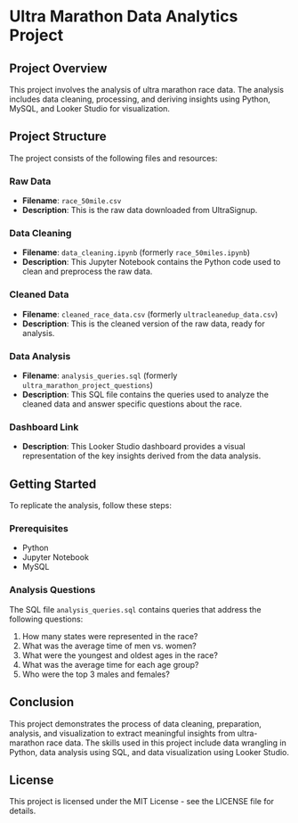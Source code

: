 # Ultra Marathon Data Analytics Project

## Project Overview

This project involves the analysis of ultra marathon race data. The analysis includes data cleaning, processing, and deriving insights using Python, MySQL, and Looker Studio for visualization.

## Project Structure

The project consists of the following files and resources:

### Raw Data
- **Filename**: `race_50mile.csv`
- **Description**: This is the raw data downloaded from UltraSignup.

### Data Cleaning
- **Filename**: `data_cleaning.ipynb` (formerly `race_50miles.ipynb`)
- **Description**: This Jupyter Notebook contains the Python code used to clean and preprocess the raw data.

### Cleaned Data
- **Filename**: `cleaned_race_data.csv` (formerly `ultracleanedup_data.csv`)
- **Description**: This is the cleaned version of the raw data, ready for analysis.

### Data Analysis
- **Filename**: `analysis_queries.sql` (formerly `ultra_marathon_project_questions`)
- **Description**: This SQL file contains the queries used to analyze the cleaned data and answer specific questions about the race.

### Dashboard Link
- **Description**: This Looker Studio dashboard provides a visual representation of the key insights derived from the data analysis.

## Getting Started

To replicate the analysis, follow these steps:

### Prerequisites
- Python
- Jupyter Notebook
- MySQL

### Analysis Questions

The SQL file `analysis_queries.sql` contains queries that address the following questions:

1. How many states were represented in the race?
2. What was the average time of men vs. women?
3. What were the youngest and oldest ages in the race?
4. What was the average time for each age group?
5. Who were the top 3 males and females?

## Conclusion

This project demonstrates the process of data cleaning, preparation, analysis, and visualization to extract meaningful insights from ultra-marathon race data. The skills used in this project include data wrangling in Python, data analysis using SQL, and data visualization using Looker Studio.

## License

This project is licensed under the MIT License - see the LICENSE file for details.
